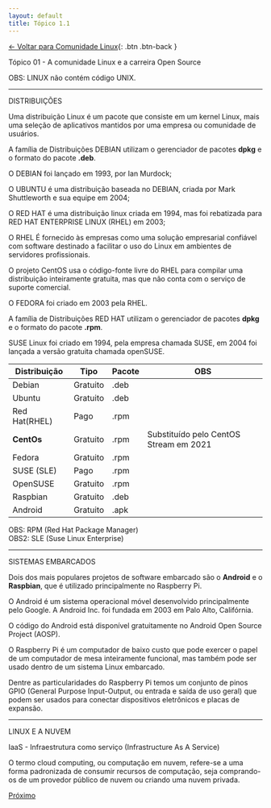 ```yaml
---
layout: default 
title: Tópico 1.1
---
```


[← Voltar para Comunidade Linux](/linux-essentials/01-book-lpi/Topico-01-Comunidade-Linux/){: .btn .btn-back }

Tópico 01 - A comunidade Linux e a carreira Open Source

OBS: LINUX não contém código UNIX.

-------------------

DISTRIBUIÇÕES

Uma distribuição Linux é um pacote que consiste em um kernel Linux, mais uma seleção de aplicativos mantidos por uma empresa ou comunidade de usuários.

A família de Distribuições DEBIAN utilizam o gerenciador de pacotes <b>dpkg</b> e o formato do pacote <b>.deb</b>.

O DEBIAN foi lançado em 1993, por Ian Murdock;

O UBUNTU é uma distribuição baseada no DEBIAN, criada por Mark Shuttleworth e sua equipe em 2004;

O RED HAT é uma distribuição linux criada em 1994, mas foi rebatizada para RED HAT ENTERPRISE LINUX (RHEL) em 2003;

O RHEL É fornecido às empresas como uma solução empresarial confiável com software destinado a facilitar o uso do Linux em ambientes de servidores profissionais.

O projeto CentOS usa o código-fonte livre do RHEL para compilar uma distribuição inteiramente gratuita, mas que não conta com o serviço de suporte comercial.

O FEDORA foi criado em 2003 pela RHEL.

A família de Distribuições RED HAT utilizam o gerenciador de pacotes <b>dpkg</b> e o formato do pacote <b>.rpm</b>.

SUSE Linux foi criado em 1994, pela empresa chamada SUSE, em 2004 foi lançada a versão gratuita chamada openSUSE.

|Distribuição  | Tipo      | Pacote| OBS                          |
|--------------|-----------|-------|------------------------------|
|Debian        | Gratuito  | .deb  |                              |
|Ubuntu        | Gratuito  | .deb  |                              |
|Red Hat(RHEL) | Pago      | .rpm  |                              |
|**CentOs**    | Gratuito  | .rpm  | Substituído pelo CentOS Stream em 2021 |
|Fedora        | Gratuito  | .rpm  |                              |
|SUSE (SLE)    | Pago      | .rpm  |                              |
|OpenSUSE      | Gratuito  | .rpm  |                              |
|Raspbian      | Gratuito  | .deb  |                              |
|Android       | Gratuito  | .apk  |                              |

OBS: RPM (Red Hat Package Manager)  
OBS2: SLE (Suse Linux Enterprise)

------------

SISTEMAS EMBARCADOS

Dois dos mais populares projetos de software embarcado são o <b>Android</b> e o <b>Raspbian</b>, que é utilizado principalmente no Raspberry Pi.

O Android é um sistema operacional móvel desenvolvido principalmente pelo Google. A Android Inc. foi fundada em 2003 em Palo Alto, Califórnia.

O código do Android está disponível gratuitamente no Android Open Source Project (AOSP).

O Raspberry Pi é um computador de baixo custo que pode exercer o papel de um computador de mesa inteiramente funcional, mas também pode ser usado dentro de um sistema Linux embarcado.

Dentre as particularidades do Raspberry Pi temos um conjunto de pinos GPIO (General Purpose Input-Output, ou entrada e saída de uso geral) que podem ser usados para conectar dispositivos eletrônicos e placas de expansão.

-----

LINUX E A NUVEM

IaaS - Infraestrutura como serviço (Infrastructure As A Service)

O termo cloud computing, ou computação em nuvem, refere-se a uma forma padronizada de consumir recursos de computação, seja comprando-os de um provedor público de nuvem ou criando uma nuvem privada.


[Próximo](/linux-essentials/01-book-lpi/Topico-01-Comunidade-Linux/1.2-PrincipaisAplicacoesOpenSource)

